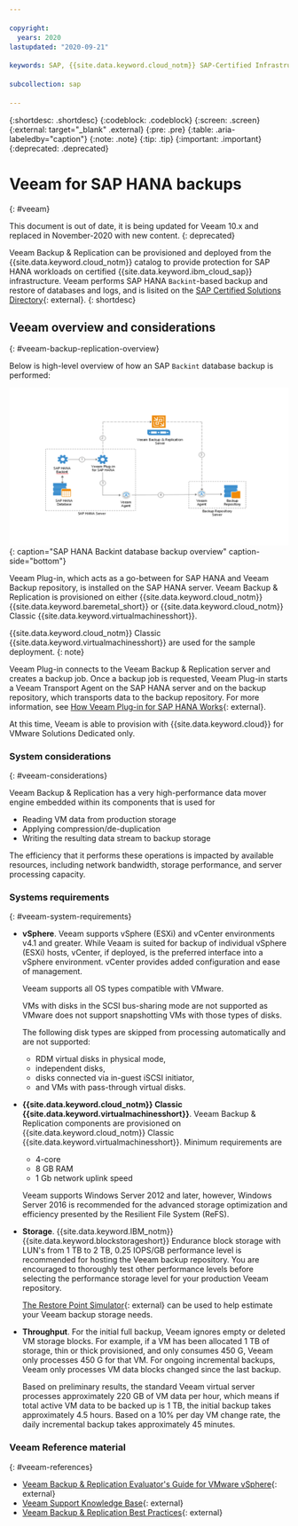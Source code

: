 ```yaml
---

copyright:
  years: 2020
lastupdated: "2020-09-21"

keywords: SAP, {{site.data.keyword.cloud_notm}} SAP-Certified Infrastructure, {{site.data.keyword.ibm_cloud_sap}}, SAP Workloads, Veeam Backup & Replication, Veeam Plug-in, SAP HANA Backup, SAP HANA Backint, SAP NetWeaver Backup, Backups, {{site.data.keyword.cloud_notm}} storage, {{site.data.keyword.blockstorageshort}}

subcollection: sap

---
```


{:shortdesc: .shortdesc}
{:codeblock: .codeblock}
{:screen: .screen}
{:external: target="_blank" .external}
{:pre: .pre}
{:table: .aria-labeledby="caption"}
{:note: .note}
{:tip: .tip}
{:important: .important}
{:deprecated: .deprecated}

# Veeam for SAP HANA backups
{: #veeam}

This document is out of date, it is being updated for Veeam 10.x and replaced in November-2020 with new content.
{: deprecated}

Veeam Backup & Replication can be provisioned and deployed from the {{site.data.keyword.cloud_notm}} catalog to provide protection for SAP HANA workloads on certified {{site.data.keyword.ibm_cloud_sap}} infrastructure. Veeam performs SAP HANA `Backint`-based backup and restore of databases and logs, and is lisited on the [SAP Certified Solutions Directory](https://www.sap.com/dmc/exp/2013_09_adpd/enEN/#/solutions){: external}.
{: shortdesc}

## Veeam overview and considerations
{: #veeam-backup-replication-overview}

Below is high-level overview of how an SAP `Backint` database backup is performed:

![Figure 1. SAP HANA Backint database backup overview](/images/sap-partners-veeam_plug-in.png "SAP HANA Backint database backup overview"){: caption="SAP HANA Backint database backup overview" caption-side="bottom"}

Veeam Plug-in, which acts as a go-between for SAP HANA and Veeam Backup repository, is installed on the SAP HANA server. Veeam Backup & Replication is provisioned on either {{site.data.keyword.cloud_notm}} {{site.data.keyword.baremetal_short}} or {{site.data.keyword.cloud_notm}} Classic {{site.data.keyword.virtualmachinesshort}}.

{{site.data.keyword.cloud_notm}} Classic {{site.data.keyword.virtualmachinesshort}} are used for the sample deployment.
{: note}

Veeam Plug-in connects to the Veeam Backup & Replication server and creates a backup job. Once a backup job is requested, Veeam Plug-in starts a Veeam Transport Agent on the SAP HANA server and on the backup repository, which transports data to the backup repository. For more information, see [How Veeam Plug-in for SAP HANA Works](https://helpcenter.veeam.com/docs/backup/plugins/sap_hana_plugin.html?ver=95u4){: external}.

At this time, Veeam is able to provision with {{site.data.keyword.cloud}} for VMware Solutions Dedicated only.

### System considerations
{: #veeam-considerations}

Veeam Backup & Replication has a very high-performance data mover engine embedded within its components that is used for
* Reading VM data from production storage
* Applying compression/de-duplication
* Writing the resulting data stream to backup storage

The efficiency that it performs these operations is impacted by available resources, including network bandwidth, storage performance, and server processing capacity.

### Systems requirements
{: #veeam-system-requirements}

* **vSphere**. Veeam supports vSphere (ESXi) and vCenter environments v4.1 and greater. While Veaam is suited for backup of individual vSphere (ESXi) hosts, vCenter, if deployed, is the preferred interface into a vSphere environment. vCenter provides added configuration and ease of management.

    Veeam supports all OS types compatible with VMware.

    VMs with disks in the SCSI bus-sharing mode are not supported as VMware does not support snapshotting VMs with those types of disks.

    The following disk types are skipped from processing automatically and are not supported:
    - RDM virtual disks in physical mode,
    - independent disks,
    - disks connected via in-guest iSCSI initiator,
    - and VMs with pass-through virtual disks.

* **{{site.data.keyword.cloud_notm}} Classic {{site.data.keyword.virtualmachinesshort}}**. Veeam Backup & Replication components are provisioned on {{site.data.keyword.cloud_notm}} Classic {{site.data.keyword.virtualmachinesshort}}. Minimum requirements are
    * 4-core
    * 8 GB RAM
    * 1 Gb network uplink speed

    Veeam supports Windows Server 2012 and later, however, Windows Server 2016 is recommended for the advanced storage optimization and efficiency presented by the Resilient File System (ReFS).

* **Storage**. {{site.data.keyword.IBM_notm}} {{site.data.keyword.blockstorageshort}} Endurance block storage with LUN's from 1 TB to 2 TB, 0.25 IOPS/GB performance level is recommended for hosting the Veeam backup repository. You are encouraged to thoroughly test other performance levels before selecting the performance storage level for your production Veeam repository.

    [The Restore Point Simulator](https://rps.dewin.me/){: external} can be used to help estimate your Veeam backup storage needs.

* **Throughput**. For the initial full backup, Veeam ignores empty or deleted VM storage blocks. For example, if a VM has been allocated 1 TB of storage, thin or thick provisioned, and only consumes 450 G, Veeam only processes 450 G for that VM. For ongoing incremental backups, Veeam only processes VM data blocks changed since the last backup.

    Based on preliminary results, the standard Veeam virtual server processes approximately 220 GB of VM data per hour, which means if total active VM data to be backed up is 1 TB, the initial backup takes approximately 4.5 hours. Based on a 10% per day VM change rate, the daily incremental backup takes approximately 45 minutes.

### Veeam Reference material
{: #veeam-references}

* [Veeam Backup & Replication Evaluator's Guide for VMware vSphere](https://helpcenter.veeam.com/evaluation/backup/vsphere/en/getting_started.html){: external}
* [Veeam Support Knowledge Base](https://www.veeam.com/kb_search_results.html){: external}
* [Veeam Backup & Replication Best Practices](https://bp.veeam.expert/){: external}
